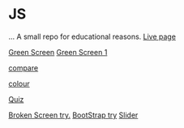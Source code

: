 # JS
...
A small repo for educational reasons. 
[Live page](a0m0rajab.github.io/JS)

[Green Screen](Chrome.html)
[Green Screen 1](UI01.html)

[compare](compare.html)

[colour](Colour.html)

[Quiz](Quiz/index.html)


[Broken Screen try.](BrokenScreen.html)
[BootStrap try](BootStrap.html)
[Slider](Slider.html)
